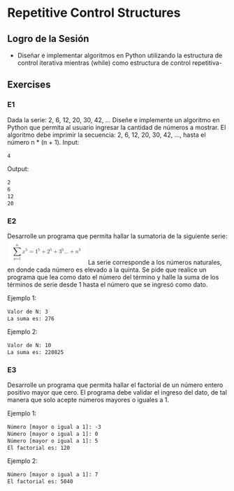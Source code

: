 # Repetitive Control Structures

## Logro de la Sesión
- Diseñar e implementar algoritmos en Python utilizando la estructura de control iterativa mientras (while) como estructura de control repetitiva-

## Exercises
### E1
Dada la serie: 2, 6, 12, 20, 30, 42, ...
Diseñe e implemente un algoritmo en Python que permita al usuario ingresar la cantidad de números a mostrar.
El algoritmo debe imprimir la secuencia: 2, 6, 12, 20, 30, 42, ..., hasta el número n * (n + 1).
Input:
```
4
```
Output:
```
2
6
12
20
```

### E2
Desarrolle un programa que permita hallar la sumatoria de la siguiente serie:
![img.png](img.png)
La serie corresponde a los números naturales, en donde cada número es elevado a la quinta.
Se pide que realice un programa que lea como dato el número del término y halle la suma de los términos de serie desde 1 hasta el número que se ingresó como dato.

Ejemplo 1:
```
Valor de N: 3
La suma es: 276
```
Ejemplo 2:
```
Valor de N: 10
La suma es: 220825
```
### E3
Desarrolle un programa que permita hallar el factorial de un número entero positivo mayor que cero.
El programa debe validar el ingreso del dato, de tal manera que solo acepte números mayores o iguales a 1.

Ejemplo 1:
```
Número [mayor o igual a 1]: -3
Número [mayor o igual a 1]: 0
Número [mayor o igual a 1]: 5
El factorial es: 120
```
Ejemplo 2:
```
Número [mayor o igual a 1]: 7
El factorial es: 5040
```

